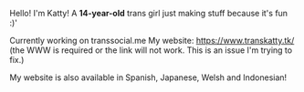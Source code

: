 Hello! I'm Katty! A **14-year-old** trans girl just making stuff because it's fun :)'

Currently working on transsocial.me
My website: https://www.transkatty.tk/ (the WWW is required or the link will not work. This is an issue I'm trying to fix.)

My website is also available in Spanish, Japanese, Welsh and Indonesian!
